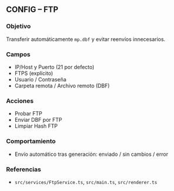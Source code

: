 ## CONFIG – FTP

### Objetivo
Transferir automáticamente `mp.dbf` y evitar reenvíos innecesarios.

### Campos
- IP/Host y Puerto (21 por defecto)
- FTPS (explícito)
- Usuario / Contraseña
- Carpeta remota / Archivo remoto (DBF)

### Acciones
- Probar FTP
- Enviar DBF por FTP
- Limpiar Hash FTP

### Comportamiento
- Envío automático tras generación: enviado / sin cambios / error

### Referencias
- `src/services/FtpService.ts`, `src/main.ts`, `src/renderer.ts`
